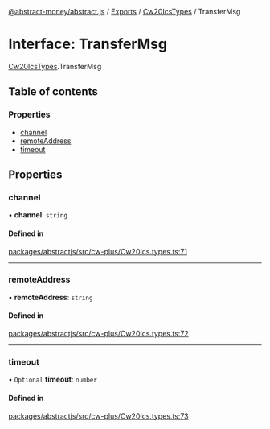 [@abstract-money/abstract.js](../README.md) / [Exports](../modules.md) / [Cw20IcsTypes](../modules/Cw20IcsTypes.md) / TransferMsg

# Interface: TransferMsg

[Cw20IcsTypes](../modules/Cw20IcsTypes.md).TransferMsg

## Table of contents

### Properties

- [channel](Cw20IcsTypes.TransferMsg.md#channel)
- [remoteAddress](Cw20IcsTypes.TransferMsg.md#remoteaddress)
- [timeout](Cw20IcsTypes.TransferMsg.md#timeout)

## Properties

### channel

• **channel**: `string`

#### Defined in

[packages/abstractjs/src/cw-plus/Cw20Ics.types.ts:71](https://github.com/Abstract-OS/abstract.js/blob/c46b309/packages/abstractjs/src/cw-plus/Cw20Ics.types.ts#L71)

___

### remoteAddress

• **remoteAddress**: `string`

#### Defined in

[packages/abstractjs/src/cw-plus/Cw20Ics.types.ts:72](https://github.com/Abstract-OS/abstract.js/blob/c46b309/packages/abstractjs/src/cw-plus/Cw20Ics.types.ts#L72)

___

### timeout

• `Optional` **timeout**: `number`

#### Defined in

[packages/abstractjs/src/cw-plus/Cw20Ics.types.ts:73](https://github.com/Abstract-OS/abstract.js/blob/c46b309/packages/abstractjs/src/cw-plus/Cw20Ics.types.ts#L73)
